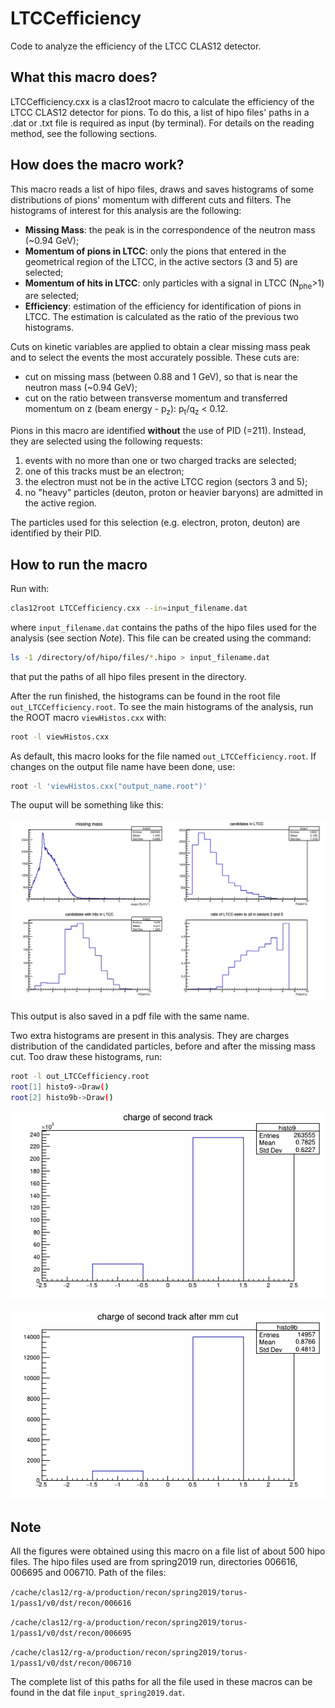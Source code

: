 # LTCCefficiency

Code to analyze the efficiency of the LTCC CLAS12 detector.

## What this macro does?

LTCCefficiency.cxx is a clas12root macro to calculate the efficiency of the LTCC CLAS12 detector for pions.
To do this, a list of hipo files' paths in a .dat or .txt file is required as input (by terminal).
For details on the reading method, see the following sections. 

## How does the macro work?

This macro reads a list of hipo files, draws and saves histograms of some distributions of pions' momentum with different cuts and filters.
The histograms of interest for this analysis are the following:

* **Missing Mass**: the peak is in the correspondence of the neutron mass (~0.94 GeV);
* **Momentum of pions in LTCC**: only the pions that entered in the geometrical region of the LTCC, in the active sectors (3 and 5) are selected;
* **Momentum of hits in LTCC**: only particles with a signal in LTCC (N<sub>phe</sub>>1) are selected;    
* **Efficiency**: estimation of the efficiency for identification of pions in LTCC. The estimation is calculated as the ratio of the previous two histograms.

Cuts on kinetic variables are applied to obtain a clear missing mass peak and to select the events the most accurately possible.
These cuts are:

* cut on missing mass (between 0.88 and 1 GeV), so that is near the neutron mass (~0.94 GeV);
* cut on the ratio between transverse momentum and transferred momentum on z (beam energy - p<sub>z</sub>): p<sub>t</sub>/q<sub>z</sub> < 0.12.

Pions in this macro are identified **without** the use of PID (=211).
Instead, they are selected using the following requests:

1. events with no more than one or two charged tracks are selected;
1. one of this tracks must be an electron;
1. the electron must not be in the active LTCC region (sectors 3 and 5);
1. no "heavy" particles (deuton, proton or heavier baryons) are admitted in the active region.

The particles used for this selection (e.g. electron, proton, deuton) are identified by their PID.

## How to run the macro

Run with:
```bash
clas12root LTCCefficiency.cxx --in=input_filename.dat   
```
where `input_filename.dat` contains the paths of the hipo files used for the analysis (see section *Note*).
This file can be created using the command:
```bash
ls -1 /directory/of/hipo/files/*.hipo > input_filename.dat
```
that put the paths of all hipo files present in the directory.


After the run finished, the histograms can be found in the root file `out_LTCCefficiency.root`.
To see the main histograms of the analysis, run the ROOT macro `viewHistos.cxx` with:

```bash
root -l viewHistos.cxx
```

As default, this macro looks for the file named `out_LTCCefficiency.root`. 
If changes on the output file name have been done, use:

```bash
root -l 'viewHistos.cxx("output_name.root")'
```

The ouput will be something like this:

![](./fig/out_LTCCefficiency.png)

This output is also saved in a pdf file with the same name.

Two extra histograms are present in this analysis. They are charges distribution of the candidated particles, before and after the missing mass cut.
Too draw these histograms, run:

```bash
root -l out_LTCCefficiency.root
root[1] histo9->Draw()
root[2] histo9b->Draw()
```

![](./fig/charge.png)

![](./fig/charge_cut.png)
 
## Note

All the figures were obtained using this macro on a file list of about 500 hipo files.
The hipo files used are from spring2019 run, directories 006616, 006695 and 006710. 
Path of the files:

`/cache/clas12/rg-a/production/recon/spring2019/torus-1/pass1/v0/dst/recon/006616`

`/cache/clas12/rg-a/production/recon/spring2019/torus-1/pass1/v0/dst/recon/006695`

`/cache/clas12/rg-a/production/recon/spring2019/torus-1/pass1/v0/dst/recon/006710`

The complete list of this paths for all the file used in these macros can be found in the dat file `input_spring2019.dat`.

<!---
#### Miscell.
---
[Passwordless git access](https://github.com/clas12brescia/LTCCefficiency/blob/main/misc/passwordless-git.md)
---
[clas12root installation](https://github.com/clas12brescia/LTCCefficiency/blob/main/misc/clas12root_installation.md)
--->  
